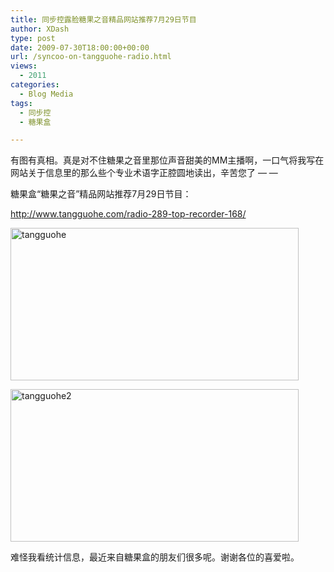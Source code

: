 ```yaml
---
title: 同步控露脸糖果之音精品网站推荐7月29日节目
author: XDash
type: post
date: 2009-07-30T18:00:00+00:00
url: /syncoo-on-tangguohe-radio.html
views:
  - 2011
categories:
  - Blog Media
tags:
  - 同步控
  - 糖果盒

---
```

有图有真相。真是对不住糖果之音里那位声音甜美的MM主播啊，一口气将我写在网站关于信息里的那么些个专业术语字正腔圆地读出，辛苦您了 — —

糖果盒“糖果之音”精品网站推荐7月29日节目：

<http://www.tangguohe.com/radio-289-top-recorder-168/>

<a href="http://www.syncoo.com" target="_blank"><img loading="lazy" decoding="async" class="alignnone size-full wp-image-397" title="tangguohe" src="http://www.syncoo.com/wp-content/uploads/2009/07/tangguohe.png" alt="tangguohe" width="461" height="244" /></a>

<!--more-->

<a href="http://www.tangguohe.com/radio-289-top-recorder-168/" target="_blank"><img loading="lazy" decoding="async" class="alignnone size-full wp-image-398" title="tangguohe2" src="http://www.syncoo.com/wp-content/uploads/2009/07/tangguohe2.png" alt="tangguohe2" width="461" height="244" /></a>

难怪我看统计信息，最近来自糖果盒的朋友们很多呢。谢谢各位的喜爱啦。